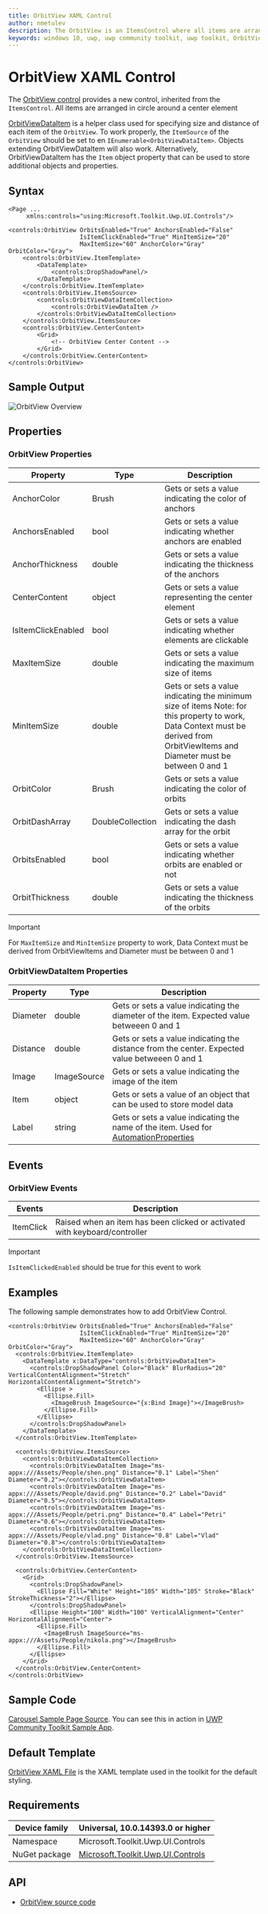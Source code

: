 ```yaml
---
title: OrbitView XAML Control
author: nmetulev
description: The OrbitView is an ItemsControl where all items are arranged in circle around a center element
keywords: windows 10, uwp, uwp community toolkit, uwp toolkit, OrbitView, xaml control, xaml
---
```


# OrbitView XAML Control

The [OrbitView control](https://docs.microsoft.com/dotnet/api/microsoft.toolkit.uwp.ui.controls.orbitview) provides a new control, inherited from the `ItemsControl`. All items are arranged in circle around a center element

[OrbitViewDataItem](https://docs.microsoft.com/dotnet/api/microsoft.toolkit.uwp.ui.controls.orbitviewdataitem) is a helper class used for specifying size and distance of each item of the `OrbitView`. To work properly, the `ItemSource` of the `OrbitView` should be set to en `IEnumerable<OrbitViewDataItem>`. Objects extending OrbitViewDataItem will also work. Alternatively, OrbitViewDataItem has the `Item` object property that can be used to store additional objects and properties.

## Syntax

```xaml
<Page ...
     xmlns:controls="using:Microsoft.Toolkit.Uwp.UI.Controls"/>
     
<controls:OrbitView OrbitsEnabled="True" AnchorsEnabled="False" 
                    IsItemClickEnabled="True" MinItemSize="20" 
                    MaxItemSize="60" AnchorColor="Gray" OrbitColor="Gray">
    <controls:OrbitView.ItemTemplate>
        <DataTemplate>
            <controls:DropShadowPanel/>
        </DataTemplate>
    </controls:OrbitView.ItemTemplate>
    <controls:OrbitView.ItemsSource>
        <controls:OrbitViewDataItemCollection>
            <controls:OrbitViewDataItem />
        </controls:OrbitViewDataItemCollection>
    </controls:OrbitView.ItemsSource>
    <controls:OrbitView.CenterContent>
        <Grid>
            <!-- OrbitView Center Content -->
        </Grid>
    </controls:OrbitView.CenterContent>
</controls:OrbitView>
```

## Sample Output

![OrbitView Overview](../resources/images/Controls/OrbitView.gif)

## Properties

### OrbitView Properties

| Property | Type | Description |
| -- | -- | -- |
| AnchorColor | Brush | Gets or sets a value indicating the color of anchors |
| AnchorsEnabled | bool | Gets or sets a value indicating whether anchors are enabled |
| AnchorThickness | double | Gets or sets a value indicating the thickness of the anchors |
| CenterContent | object | Gets or sets a value representing the center element |
| IsItemClickEnabled | bool | Gets or sets a value indicating whether elements are clickable |
| MaxItemSize | double | Gets or sets a value indicating the maximum size of items |
| MinItemSize | double | Gets or sets a value indicating the minimum size of items Note: for this property to work, Data Context must be derived from OrbitViewItems and Diameter must be between 0 and 1 |
| OrbitColor | Brush | Gets or sets a value indicating the color of orbits |
| OrbitDashArray | DoubleCollection | Gets or sets a value indicating the dash array for the orbit |
| OrbitsEnabled | bool | Gets or sets a value indicating whether orbits are enabled or not |
| OrbitThickness | double | Gets or sets a value indicating the thickness of the orbits |

> [!IMPORTANT]
For `MaxItemSize` and `MinItemSize` property to work, Data Context must be derived from OrbitViewItems and Diameter must be between 0 and 1

### OrbitViewDataItem Properties

| Property | Type | Description |
| -- | -- | -- |
| Diameter | double | Gets or sets a value indicating the diameter of the item. Expected value betweeen 0 and 1 |
| Distance | double | Gets or sets a value indicating the distance from the center. Expected value betweeen 0 and 1 |
| Image | ImageSource | Gets or sets a value indicating the image of the item |
| Item | object | Gets or sets a value of an object that can be used to store model data |
| Label | string | Gets or sets a value indicating the name of the item. Used for [AutomationProperties](https://docs.microsoft.com/uwp/api/Windows.UI.Xaml.Automation.AutomationProperties) |

## Events

### OrbitView Events

| Events | Description |
| -- | -- |
| ItemClick | Raised when an item has been clicked or activated with keyboard/controller |

> [!IMPORTANT]
`IsItemClickedEnabled` should be true for this event to work

## Examples

The following sample demonstrates how to add OrbitView Control.

```xaml
<controls:OrbitView OrbitsEnabled="True" AnchorsEnabled="False" 
                    IsItemClickEnabled="True" MinItemSize="20" 
                    MaxItemSize="60" AnchorColor="Gray" OrbitColor="Gray">
  <controls:OrbitView.ItemTemplate>
    <DataTemplate x:DataType="controls:OrbitViewDataItem">
      <controls:DropShadowPanel Color="Black" BlurRadius="20" VerticalContentAlignment="Stretch" HorizontalContentAlignment="Stretch">
        <Ellipse >
          <Ellipse.Fill>
            <ImageBrush ImageSource="{x:Bind Image}"></ImageBrush>
          </Ellipse.Fill>
        </Ellipse>
      </controls:DropShadowPanel>
    </DataTemplate>
  </controls:OrbitView.ItemTemplate>

  <controls:OrbitView.ItemsSource>
    <controls:OrbitViewDataItemCollection>
      <controls:OrbitViewDataItem Image="ms-appx:///Assets/People/shen.png" Distance="0.1" Label="Shen" Diameter="0.2"></controls:OrbitViewDataItem>
      <controls:OrbitViewDataItem Image="ms-appx:///Assets/People/david.png" Distance="0.2" Label="David" Diameter="0.5"></controls:OrbitViewDataItem>
      <controls:OrbitViewDataItem Image="ms-appx:///Assets/People/petri.png" Distance="0.4" Label="Petri" Diameter="0.6"></controls:OrbitViewDataItem>
      <controls:OrbitViewDataItem Image="ms-appx:///Assets/People/vlad.png" Distance="0.8" Label="Vlad" Diameter="0.8"></controls:OrbitViewDataItem>
    </controls:OrbitViewDataItemCollection>
  </controls:OrbitView.ItemsSource>
  
  <controls:OrbitView.CenterContent>
    <Grid>
      <controls:DropShadowPanel>
        <Ellipse Fill="White" Height="105" Width="105" Stroke="Black" StrokeThickness="2"></Ellipse>
      </controls:DropShadowPanel>
      <Ellipse Height="100" Width="100" VerticalAlignment="Center" HorizontalAlignment="Center">
        <Ellipse.Fill>
          <ImageBrush ImageSource="ms-appx:///Assets/People/nikola.png"></ImageBrush>
        </Ellipse.Fill>
      </Ellipse>
    </Grid>
  </controls:OrbitView.CenterContent>
</controls:OrbitView>
```

## Sample Code

[Carousel Sample Page Source](https://github.com/Microsoft/UWPCommunityToolkit/blob/master/Microsoft.Toolkit.Uwp.SampleApp/SamplePages/OrbitView). You can see this in action in [UWP Community Toolkit Sample App](https://www.microsoft.com/store/apps/9NBLGGH4TLCQ).

## Default Template 

[OrbitView XAML File](https://github.com/Microsoft/UWPCommunityToolkit/blob/master/Microsoft.Toolkit.Uwp.UI.Controls/OrbitView/OrbitView.xaml) is the XAML template used in the toolkit for the default styling.

## Requirements

| Device family | Universal, 10.0.14393.0 or higher |
| -- | -- |
| Namespace | Microsoft.Toolkit.Uwp.UI.Controls |
| NuGet package | [Microsoft.Toolkit.Uwp.UI.Controls](https://www.nuget.org/packages/Microsoft.Toolkit.Uwp.UI.Controls/) |

## API

* [OrbitView source code](https://github.com/Microsoft/UWPCommunityToolkit/tree/master/Microsoft.Toolkit.Uwp.UI.Controls/OrbitView)
